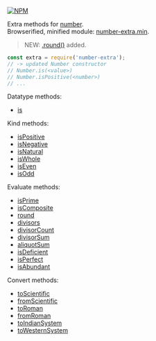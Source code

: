 [![NPM](https://nodei.co/npm/number-extra.png)](https://nodei.co/npm/number-extra/)

Extra methods for [number].<br>
Browserified, minified module: [number-extra.min].
> NEW: [.round()] added.

```javascript
const extra = require('number-extra');
// -> updated Number constructor
// Number.is(<value>)
// Number.isPositive(<number>)
// ...
```

Datatype methods:
- [is](https://www.npmjs.com/package/number-is)

Kind methods:
- [isPositive](https://www.npmjs.com/package/number-ispositive)
- [isNegative](https://www.npmjs.com/package/number-isnegative)
- [isNatural](https://www.npmjs.com/package/number-isnatural)
- [isWhole](https://www.npmjs.com/package/number-iswhole)
- [isEven](https://www.npmjs.com/package/number-iseven)
- [isOdd](https://www.npmjs.com/package/number-isodd)

Evaluate methods:
- [isPrime](https://www.npmjs.com/package/number-isprime)
- [isComposite](https://www.npmjs.com/package/number-iscomposite)
- [round](https://www.npmjs.com/package/number-roundto)
- [divisors](https://www.npmjs.com/package/number-divisors)
- [divisorCount](https://www.npmjs.com/package/number-divisorcount)
- [divisorSum](https://www.npmjs.com/package/number-divisorsum)
- [aliquotSum](https://www.npmjs.com/package/number-aliquotsum)
- [isDeficient](https://www.npmjs.com/package/number-isdeficient)
- [isPerfect](https://www.npmjs.com/package/number-isperfect)
- [isAbundant](https://www.npmjs.com/package/number-isabundant)

Convert methods:
- [toScientific](https://www.npmjs.com/package/number-toscientific)
- [fromScientific](https://www.npmjs.com/package/number-fromscientific)
- [toRoman](https://www.npmjs.com/package/number-toroman)
- [fromRoman](https://www.npmjs.com/package/number-fromroman)
- [toIndianSystem](https://www.npmjs.com/package/number-toindiansystem)
- [toWesternSystem](https://www.npmjs.com/package/number-towesternsystem)


[number]: https://developer.mozilla.org/en-US/docs/Web/JavaScript/Reference/Global_Objects/Number
[number-extra.min]: https://www.npmjs.com/package/number-extra.min
[.round()]: https://www.npmjs.com/package/number-roundto
